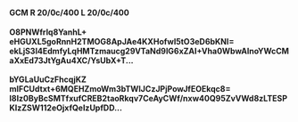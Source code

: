 #### GCM R 20/0c/400 L 20/0c/400
**O8PNWfrIq8YanhL+**<br/>**eHGUXL5goRnnH2TMOG8ApJAe4KXHofwl5tO3eD6bKNI=**<br/>**ekLjS3I4EdmfyLqHMTzmaucg29VTaNd9IG6xZAI+Vha0WbwAlnoYWcCMaXxEd73JtYgAu4XC/YsUbX+T...**<br/><br/>
**bYGLaUuCzFhcqjKZ**<br/>**mIFCUdtxt+6MQEHZmoWm3bTWlJCzJPjPowJfEOEkqc8=**<br/>**l8Iz0ByBcSMTfxufCREB2taoRkqv7CeAyCWf/nxw40Q95ZvVWd8zLTESPKIzZSW112eOjxfQeIzUpfDD...**